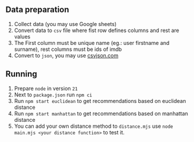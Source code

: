 ## Data preparation
1. Collect data (you may use Google sheets)
2. Convert data to `csv` file where fist row defines columns and rest are values
3. The First column must be unique name (eg.: user firstname and surname), rest columns must be ids of imdb
4. Convert to `json`, you may use [csvjson.com](https://csvjson.com/csv2json)

## Running
1. Prepare `node` in version `21`
2. Next to `package.json` run `npm ci`
3. Run `npm start euclidean` to get recommendations based on euclidean distance
4. Run `npm start manhattan` to get recommendations based on manhattan distance
5. You can add your own distance method to `distance.mjs` use `node main.mjs <your distance function>` to test it.
